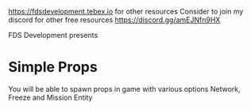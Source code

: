 https://fdsdevelopment.tebex.io for other resources
Consider to join my discord for other free resources https://discord.gg/amEJNfn9HX

FDS Development presents
# Simple Props

You will be able to spawn props in game with various options
Network, Freeze and Mission Entity
